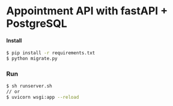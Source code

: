 # Appointment API with fastAPI + PostgreSQL



#### Install 
```bash 
$ pip install -r requirements.txt
$ python migrate.py 
```

### Run 
```bash 
$ sh runserver.sh 
// or 
$ uvicorn wsgi:app --reload
```


